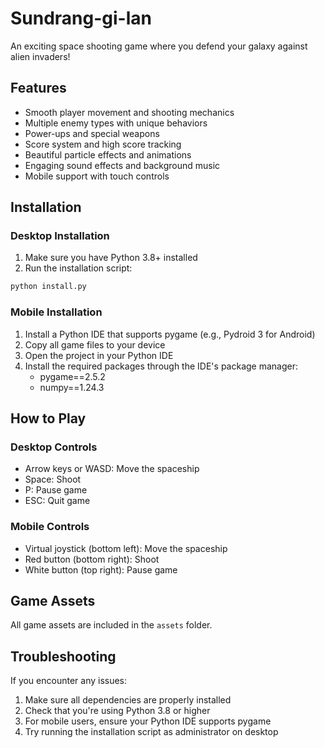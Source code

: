 # Sundrang-gi-lan

An exciting space shooting game where you defend your galaxy against alien invaders!

## Features
- Smooth player movement and shooting mechanics
- Multiple enemy types with unique behaviors
- Power-ups and special weapons
- Score system and high score tracking
- Beautiful particle effects and animations
- Engaging sound effects and background music
- Mobile support with touch controls

## Installation

### Desktop Installation
1. Make sure you have Python 3.8+ installed
2. Run the installation script:
```bash
python install.py
```

### Mobile Installation
1. Install a Python IDE that supports pygame (e.g., Pydroid 3 for Android)
2. Copy all game files to your device
3. Open the project in your Python IDE
4. Install the required packages through the IDE's package manager:
   - pygame==2.5.2
   - numpy==1.24.3

## How to Play

### Desktop Controls
- Arrow keys or WASD: Move the spaceship
- Space: Shoot
- P: Pause game
- ESC: Quit game

### Mobile Controls
- Virtual joystick (bottom left): Move the spaceship
- Red button (bottom right): Shoot
- White button (top right): Pause game

## Game Assets
All game assets are included in the `assets` folder.

## Troubleshooting
If you encounter any issues:
1. Make sure all dependencies are properly installed
2. Check that you're using Python 3.8 or higher
3. For mobile users, ensure your Python IDE supports pygame
4. Try running the installation script as administrator on desktop 